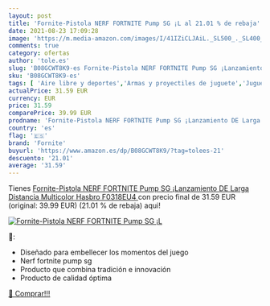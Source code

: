 ```yaml
---
layout: post
title: 'Fornite-Pistola NERF FORTNITE Pump SG ¡L al 21.01 % de rebaja'
date: 2021-08-23 17:09:28
image: 'https://m.media-amazon.com/images/I/41IZiCLJAiL._SL500_._SL400_.jpg'
comments: true
category: ofertas
author: 'tole.es'
slug: 'B08GCWT8K9-es Fornite-Pistola NERF FORTNITE Pump SG ¡Lanzamiento DE...'
sku: 'B08GCWT8K9-es'
tags: [ 'Aire libre y deportes','Armas y proyectiles de juguete','Juguetes','Juguetes y juegos','fornite','hasbro','nerf', ]
actualPrice: 31.59 EUR
currency: EUR
price: 31.59
comparePrice: 39.99 EUR
prodname: 'Fornite-Pistola NERF FORTNITE Pump SG ¡Lanzamiento DE Larga Distancia  Multicolor  Hasbro F0318EU4 '
country: 'es'
flag: '🇪🇸'
brand: 'Fornite'
buyurl: 'https://www.amazon.es/dp/B08GCWT8K9/?tag=tolees-21'
descuento: '21.01'
average: '31.59'
---
```


Tienes [Fornite-Pistola NERF FORTNITE Pump SG ¡Lanzamiento DE Larga Distancia  Multicolor  Hasbro F0318EU4 ](https://www.amazon.es/dp/B08GCWT8K9/?tag=tolees-21) con precio final de  31.59 EUR (original: 39.99 EUR) (21.01 %  de rebaja) aqui!

[![Fornite-Pistola NERF FORTNITE Pump SG ¡L](https://m.media-amazon.com/images/I/41IZiCLJAiL._SL500_._SL400_.jpg)](https://www.amazon.es/dp/B08GCWT8K9/?tag=tolees-21)

🔎:

- Diseñado para embellecer los momentos del juego
- Nerf fortnite pump sg
- Producto que combina tradición e innovación
- Producto de calidad óptima

[🛒 Comprar!!!](https://www.amazon.es/dp/B08GCWT8K9/?tag=tolees-21)
